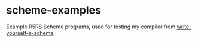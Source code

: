 # scheme-examples
Example R5RS Scheme programs, used for testing my compiler from [write-yourself-a-scheme](https://github.com/DylanSp/write-yourself-a-scheme).
